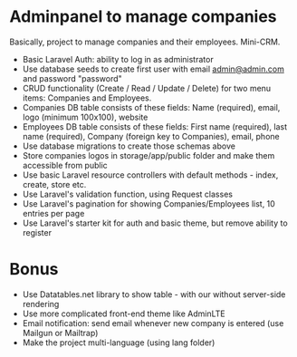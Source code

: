 Adminpanel to manage companies
==============================

Basically, project to manage companies and their employees. Mini-CRM.

* Basic Laravel Auth: ability to log in as administrator
* Use database seeds to create first user with email admin@admin.com and password "password"
* CRUD functionality (Create / Read / Update / Delete) for two menu items: Companies and Employees.
* Companies DB table consists of these fields: Name (required), email, logo (minimum 100x100), website
* Employees DB table consists of these fields: First name (required), last name (required), Company (foreign key to Companies), email, phone
* Use database migrations to create those schemas above
* Store companies logos in storage/app/public folder and make them accessible from public
* Use basic Laravel resource controllers with default methods - index, create, store etc.
* Use Laravel's validation function, using Request classes
* Use Laravel's pagination for showing Companies/Employees list, 10 entries per page
* Use Laravel's starter kit for auth and basic theme, but remove ability to register

Bonus
=====

* Use Datatables.net library to show table - with our without server-side rendering
* Use more complicated front-end theme like AdminLTE
* Email notification: send email whenever new company is entered (use Mailgun or Mailtrap)
* Make the project multi-language (using lang folder)
